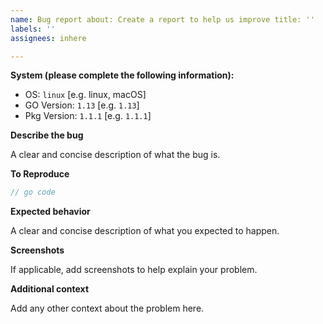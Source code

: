 ```yaml
---
name: Bug report about: Create a report to help us improve title: ''
labels: ''
assignees: inhere

---
```


**System (please complete the following information):**

- OS: `linux` [e.g. linux, macOS]
- GO Version: `1.13` [e.g. `1.13`]
- Pkg Version: `1.1.1` [e.g. `1.1.1`]

**Describe the bug**

A clear and concise description of what the bug is.

**To Reproduce**

```go
// go code
```

**Expected behavior**

A clear and concise description of what you expected to happen.

**Screenshots**

If applicable, add screenshots to help explain your problem.

**Additional context**

Add any other context about the problem here.
